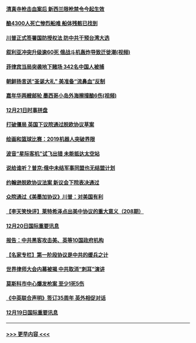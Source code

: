 #### [清真寺枪击血案后 新西兰限枪禁令今起生效](../pages/prog202/a102734655.md?t=12220455) 
#### [酿4300人死亡惨烈船难 船体残骸已找到](../pages/prog202/a102734585.md?t=12220455) 
#### [川普正式签署国防授权法 防中共干预台湾大选](../pages/prog202/a102734587.md?t=12220455) 
#### [叙利亚冲突升级逾60死 俄战斗机轰炸导致迁徙潮(视频)](../pages/prog202/a102734403.md?t=12220455) 
#### [菲律宾当局突袭地下赌场 342名中国人被捕](../pages/prog202/a102734392.md?t=12220455) 
#### [朝鲜扬言送“圣诞大礼” 美准备“流鼻血”反制](../pages/prog202/a102734387.md?t=12220455) 
#### [嘉年华两艘邮轮 墨西哥小岛外海擦撞酿6伤(视频)](../pages/prog202/a102734357.md?t=12220455) 
#### [12月21日时事拼盘](../pages/prog202/a102734213.md?t=12220455) 
#### [打破僵局 英国下议院通过脱欧协议草案](../pages/prog202/a102734197.md?t=12220455) 
#### [绘画和篮球比赛：2019机器人突破界限](../pages/prog202/a102734175.md?t=12220455) 
#### [波音“星际客机”试飞出错 未能抵达太空站](../pages/prog202/a102734149.md?t=12220455) 
#### [说给谁听？普京:俄中未结军事同盟也无结盟计划](../pages/prog202/a102734128.md?t=12220455) 
#### [约翰逊脱欧协议法案 新议会下院表决通过](../pages/prog202/a102734008.md?t=12220455) 
#### [众院通过《美墨加协议》川普：对美国有利](../pages/prog202/a102733996.md?t=12220455) 
#### [【李天笑快评】莱特希泽点出美中协议的重大意义（208期）](../pages/prog202/a102733955.md?t=12220455) 
#### [12月20日国际重要讯息](../pages/prog202/a102733811.md?t=12220455) 
#### [报告：中共黑客攻击美、英等10国政府机构](../pages/prog202/a102733695.md?t=12220455) 
#### [【名家专栏】第一阶段协议是中共的缓兵之计](../pages/prog202/a102733104.md?t=12220455) 
#### [世界律师大会内幕被揭 中共取消“刺耳”演讲](../pages/prog202/a102733621.md?t=12220455) 
#### [莫斯科市中心爆发枪案 至少1死5伤](../pages/prog202/a102733367.md?t=12220455) 
#### [《中英联合声明》签订35周年 英外相促对话](../pages/prog202/a102733192.md?t=12220455) 
#### [12月19日国际重要讯息](../pages/prog202/a102732934.md?t=12220455) 

----
#### [ >>> 更早内容 <<< ](../indexes/prog202-earlier.md)
